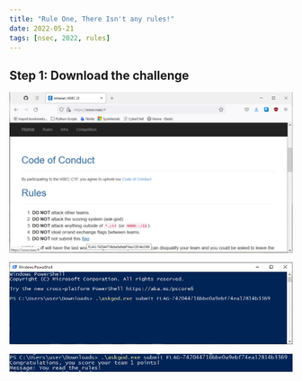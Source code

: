 ```yaml
---
title: "Rule One, There Isn't any rules!"
date: 2022-05-21
tags: [nsec, 2022, rules]
---
```


## Step 1: Download the challenge

![image](1.png)

![image](2.png)

![image](3.png)
